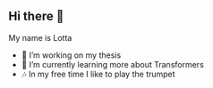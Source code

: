 ## Hi there 👋
My name is Lotta

- 🔭 I’m working on my thesis
- 🌱 I’m currently learning more about Transformers
- 🎶 In my free time I like to play the trumpet

<!--
**carlotta-mah/carlotta-mah** is a ✨ _special_ ✨ repository because its `README.md` (this file) appears on your GitHub profile.

Here are some ideas to get you started:

- 🔭 I’m currently working on ...
- 🌱 I’m currently learning ...
- 👯 I’m looking to collaborate on ...
- 🤔 I’m looking for help with ...
- 💬 Ask me about ...
- 📫 How to reach me: ...
- 😄 Pronouns: ...
- ⚡ Fun fact: ...
-->
